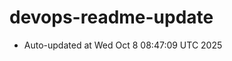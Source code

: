 # devops-readme-update
<!--START_SECTION:activity-->
- Auto-updated at Wed Oct  8 08:47:09 UTC 2025
<!--END_SECTION:activity-->
